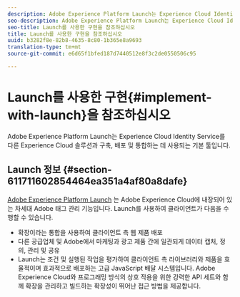 ```yaml
---
description: Adobe Experience Platform Launch는 Experience Cloud Identity Service를 다른 Experience Cloud 솔루션과 구축, 배포 및 통합하는 데 사용되는 기본 툴입니다.
seo-description: Adobe Experience Platform Launch는 Experience Cloud Identity Service를 다른 Experience Cloud 솔루션과 구축, 배포 및 통합하는 데 사용되는 기본 툴입니다.
seo-title: Launch를 사용한 구현을 참조하십시오
title: Launch를 사용한 구현을 참조하십시오
uuid: b3282f8e-82b8-4635-8c80-1b365e8a9693
translation-type: tm+mt
source-git-commit: e6d65f1bfed187d7440512e8f3c2de0550506c95

---
```



# Launch를 사용한 구현{#implement-with-launch}을 참조하십시오

Adobe Experience Platform Launch는 Experience Cloud Identity Service를 다른 Experience Cloud 솔루션과 구축, 배포 및 통합하는 데 사용되는 기본 툴입니다.

## Launch 정보 {#section-611711602854464ea351a4af80a8dafe}

[Adobe Experience Platform Launch](https://docs.adobelaunch.com/) 는 Adobe Experience Cloud에 내장되어 있는 차세대 Adobe 태그 관리 기능입니다. Launch를 사용하여 클라이언트가 다음을 수행할 수 있습니다.

* 확장이라는 통합을 사용하여 클라이언트 측 웹 제품 배포
* 다른 공급업체 및 Adobe에서 마케팅과 광고 제품 간에 일관되게 데이터 캡처, 정의, 관리 및 공유
* Launch는 조건 및 실행된 작업을 평가하여 클라이언트 측 라이브러리와 제품을 효율적이며 효과적으로 배포하는 고급 JavaScript 배달 시스템입니다. Adobe Experience Cloud와 프로그래밍 방식의 상호 작용을 위한 강력한 API 세트와 함께 확장을 관리하고 빌드하는 확장성이 뛰어난 접근 방법을 제공합니다.


